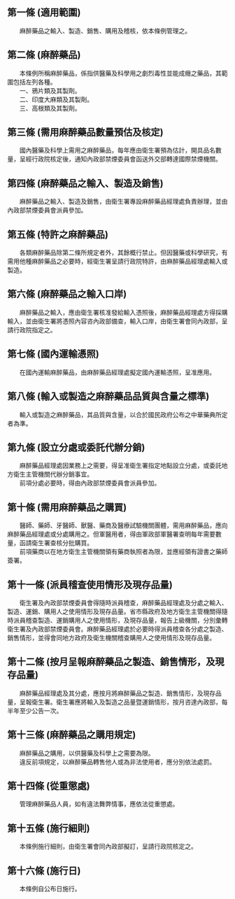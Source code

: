 第一條 (適用範圍)
-----------------
　　麻醉藥品之輸入、製造、銷售、購用及稽核，依本條例管理之。  


第二條 (麻醉藥品)
-----------------
　　本條例所稱麻醉藥品，係指供醫藥及科學用之劇烈毒性並能成癮之藥品，其範圍包括左列各種。  
　　一、鴉片類及其製劑。  
　　二、印度大麻類及其製劑。  
　　三、高根類及其製劑。  


第三條 (需用麻醉藥品數量預估及核定)
-----------------------------------
　　國內醫藥及科學上需用之麻醉藥品，每年應由衛生署預為估計，開具品名數量，呈經行政院核定後，通知內政部禁煙委員會函送外交部轉達國際禁煙機關。  


第四條 (麻醉藥品之輸入、製造及銷售)
-----------------------------------
　　麻醉藥品之輸入、製造及銷售，由衛生署專設麻醉藥品經理處負責辦理，並由內政部禁煙委員會派員參加。  


第五條 (特許之麻醉藥品)
-----------------------
　　各類麻醉藥品除第二條所規定者外，其餘概行禁止。但因醫藥或科學研究，有需用他種麻醉藥品之必要時，經衛生署呈請行政院特許，由麻醉藥品經理處輸入或製造。  


第六條 (麻醉藥品之輸入口岸)
---------------------------
　　麻醉藥品之輸入，應由衛生署核准發給輸入憑照後，麻醉藥品經理處方得採購輸入，並由衛生署將憑照內容咨內政部備查，輸入口岸，由衛生署會同內政部，呈請行政院指定之。  


第七條 (國內運輸憑照)
---------------------
　　在國內運輸麻醉藥品，由麻醉藥品經理處擬定國內運輸憑照，呈准應用。  


第八條 (輸入或製造之麻醉藥品品質與含量之標準)
---------------------------------------------
　　輸入或製造之麻醉藥品，其品質與含量，以合於國民政府公布之中華藥典所定者為準。  


第九條 (設立分處或委託代辦分銷)
-------------------------------
　　麻醉藥品經理處因業務上之需要，得呈准衛生署指定地點設立分處，或委託地方衛生主管機關代辦分銷事宜。  
　　前項分處必要時，得由內政部禁煙委員會派員參加。  


第十條 (需用麻醉藥品之購買)
---------------------------
　　醫師、藥師、牙醫師、獸醫、藥商及醫療試驗機關團體，需用麻醉藥品，應向麻醉藥品經理處或分處購用之。但軍醫用者，得由軍政部軍醫署查明每年需要數量，函請衛生署查核分批購買。  
　　前項藥商以在地方衛生主管機關領有藥商執照者為限，並應經領有證書之藥師簽署。  


第十一條 (派員稽查使用情形及現存品量)
-------------------------------------
　　衛生署及內政部禁煙委員會得隨時派員稽查，麻醉藥品經理處及分處之輸入、製造、運銷、購用人之使用情形及現存品量。省市縣政府及地方衛生主管機關得隨時派員稽查製造、運銷購用人之使用情形，及現存品量，報告上級機關，分別彙轉衛生署及內政部禁煙委員會。麻醉藥品經理處於必要時得派員稽查各分處之製造、銷售情形，並得會同地方政府及衛生機關稽查購用人之使用情形及現存品量。  


第十二條 (按月呈報麻醉藥品之製造、銷售情形，及現存品量)
-------------------------------------------------------
　　麻醉藥品經理處及其分處，應按月將麻醉藥品之製造、銷售情形，及現存品量，呈報衛生署。衛生署應將輸入及製造之品量暨運銷情形，按月咨達內政部，每半年至少公告一次。  


第十三條 (麻醉藥品之購用規定)
-----------------------------
　　麻醉藥品之購用，以供醫藥及科學上之需要為限。  
　　違反前項規定，以麻醉藥品轉售他人或為非法使用者，應分別依法處罰。  


第十四條 (從重懲處)
-------------------
　　管理麻醉藥品人員，如有違法舞弊情事，應依法從重懲處。  


第十五條 (施行細則)
-------------------
　　本條例施行細則，由衛生署會同內政部擬訂，呈請行政院核定之。  


第十六條 (施行日)
-----------------
　　本條例自公布日施行。
